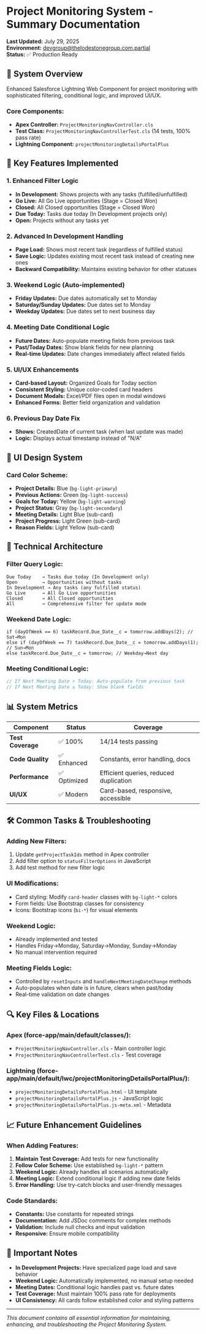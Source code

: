 # Project Monitoring System - Summary Documentation

**Last Updated:** July 29, 2025  
**Environment:** devgroup@thelodestonegroup.com.partial  
**Status:** ✅ Production Ready  

## 🎯 System Overview

Enhanced Salesforce Lightning Web Component for project monitoring with sophisticated filtering, conditional logic, and improved UI/UX.

### **Core Components:**
- **Apex Controller:** `ProjectMonitoringNavController.cls`
- **Test Class:** `ProjectMonitoringNavControllerTest.cls` (14 tests, 100% pass rate)
- **Lightning Component:** `projectMonitoringDetailsPortalPlus`

## 🚀 Key Features Implemented

### **1. Enhanced Filter Logic**
- **In Development:** Shows projects with any tasks (fulfilled/unfulfilled)
- **Go Live:** All Go Live opportunities (Stage = Closed Won)
- **Closed:** All Closed opportunities (Stage = Closed Won)
- **Due Today:** Tasks due today (In Development projects only)
- **Open:** Projects without any tasks yet

### **2. Advanced In Development Handling**
- **Page Load:** Shows most recent task (regardless of fulfilled status)
- **Save Logic:** Updates existing most recent task instead of creating new ones
- **Backward Compatibility:** Maintains existing behavior for other statuses

### **3. Weekend Logic (Auto-implemented)**
- **Friday Updates:** Due dates automatically set to Monday
- **Saturday/Sunday Updates:** Due dates set to Monday
- **Weekday Updates:** Due dates set to next business day

### **4. Meeting Date Conditional Logic**
- **Future Dates:** Auto-populate meeting fields from previous task
- **Past/Today Dates:** Show blank fields for new planning
- **Real-time Updates:** Date changes immediately affect related fields

### **5. UI/UX Enhancements**
- **Card-based Layout:** Organized Goals for Today section
- **Consistent Styling:** Unique color-coded card headers
- **Document Modals:** Excel/PDF files open in modal windows
- **Enhanced Forms:** Better field organization and validation

### **6. Previous Day Date Fix**
- **Shows:** CreatedDate of current task (when last update was made)
- **Logic:** Displays actual timestamp instead of "N/A"

## 🎨 UI Design System

### **Card Color Scheme:**
- **Project Details:** Blue (`bg-light-primary`)
- **Previous Actions:** Green (`bg-light-success`)
- **Goals for Today:** Yellow (`bg-light-warning`)
- **Project Status:** Gray (`bg-light-secondary`)
- **Meeting Details:** Light Blue (sub-card)
- **Project Progress:** Light Green (sub-card)
- **Reason Fields:** Light Yellow (sub-card)

## 🔧 Technical Architecture

### **Filter Query Logic:**
```
Due Today    → Tasks due today (In Development only)
Open         → Opportunities without tasks
In Development → Any tasks (any fulfilled status)
Go Live      → All Go Live opportunities
Closed       → All Closed opportunities
All          → Comprehensive filter for update mode
```

### **Weekend Date Logic:**
```apex
if (dayOfWeek == 6) taskRecord.Due_Date__c = tomorrow.addDays(2); // Sat→Mon
else if (dayOfWeek == 7) taskRecord.Due_Date__c = tomorrow.addDays(1); // Sun→Mon
else taskRecord.Due_Date__c = tomorrow; // Weekday→Next day
```

### **Meeting Conditional Logic:**
```javascript
// If Next Meeting Date > Today: Auto-populate from previous task
// If Next Meeting Date ≤ Today: Show blank fields
```

## 📊 System Metrics

| Component | Status | Coverage |
|-----------|--------|----------|
| **Test Coverage** | ✅ 100% | 14/14 tests passing |
| **Code Quality** | ✅ Enhanced | Constants, error handling, docs |
| **Performance** | ✅ Optimized | Efficient queries, reduced duplication |
| **UI/UX** | ✅ Modern | Card-based, responsive, accessible |

## 🛠️ Common Tasks & Troubleshooting

### **Adding New Filters:**
1. Update `getProjectTaskIds` method in Apex controller
2. Add filter option to `statusFilterOptions` in JavaScript
3. Add test method for new filter logic

### **UI Modifications:**
- Card styling: Modify `card-header` classes with `bg-light-*` colors
- Form fields: Use Bootstrap classes for consistency
- Icons: Bootstrap icons (`bi-*`) for visual elements

### **Weekend Logic:**
- Already implemented and tested
- Handles Friday→Monday, Saturday→Monday, Sunday→Monday
- No manual intervention required

### **Meeting Fields Logic:**
- Controlled by `resetInputs` and `handleNextMeetingDateChange` methods
- Auto-populates when date is in future, clears when past/today
- Real-time validation on date changes

## 🔍 Key Files & Locations

### **Apex (force-app/main/default/classes/):**
- `ProjectMonitoringNavController.cls` - Main controller logic
- `ProjectMonitoringNavControllerTest.cls` - Test coverage

### **Lightning (force-app/main/default/lwc/projectMonitoringDetailsPortalPlus/):**
- `projectMonitoringDetailsPortalPlus.html` - UI template
- `projectMonitoringDetailsPortalPlus.js` - JavaScript logic
- `projectMonitoringDetailsPortalPlus.js-meta.xml` - Metadata

## 📈 Future Enhancement Guidelines

### **When Adding Features:**
1. **Maintain Test Coverage:** Add tests for new functionality
2. **Follow Color Scheme:** Use established `bg-light-*` pattern
3. **Weekend Logic:** Already handles all scenarios automatically
4. **Meeting Logic:** Extend conditional logic if adding new date fields
5. **Error Handling:** Use try-catch blocks and user-friendly messages

### **Code Standards:**
- **Constants:** Use constants for repeated strings
- **Documentation:** Add JSDoc comments for complex methods
- **Validation:** Include null checks and input validation
- **Responsive:** Ensure mobile compatibility

## 🚨 Important Notes

- **In Development Projects:** Have specialized page load and save behavior
- **Weekend Logic:** Automatically implemented, no manual setup needed
- **Meeting Dates:** Conditional logic handles past vs. future dates
- **Test Coverage:** Must maintain 100% pass rate for deployments
- **UI Consistency:** All cards follow established color and styling patterns

---
*This document contains all essential information for maintaining, enhancing, and troubleshooting the Project Monitoring System.*
